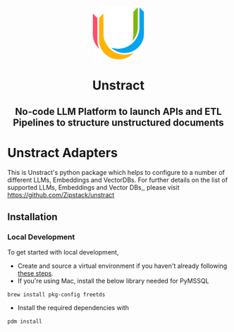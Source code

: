 <div align="center">
<img src="docs/assets/unstract_u_logo.png" style="height: 120px">

# Unstract

## No-code LLM Platform to launch APIs and ETL Pipelines to structure unstructured documents

</div>

# Unstract Adapters

This is Unstract's python package which helps to configure to a number of different LLMs, Embeddings and VectorDBs.
For further details on the list of supported LLMs, Embeddings and Vector DBs,, please visit https://github.com/Zipstack/unstract

## Installation

### Local Development

To get started with local development, 
- Create and source a virtual environment if you haven't already following [these steps](/README.md#create-your-virtual-env).
- If you're using Mac, install the below library needed for PyMSSQL
```
brew install pkg-config freetds
```
- Install the required dependencies with
```shell
pdm install
```
